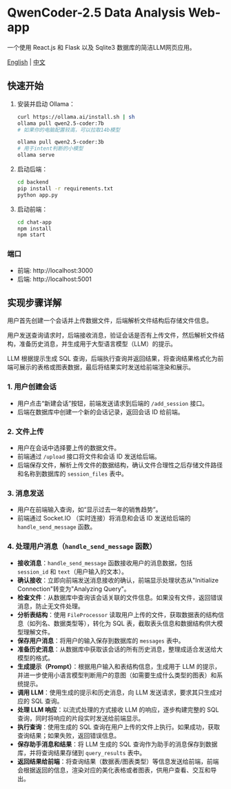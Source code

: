 # QwenCoder-2.5 Data Analysis Web-app

一个使用 React.js 和 Flask 以及 Sqlite3 数据库的简洁LLM网页应用。

[English](README_EN.md) | [中文](README.md)

## 快速开始

1. 安装并启动 Ollama：
    ```bash
    curl https://ollama.ai/install.sh | sh
    ollama pull qwen2.5-coder:7b 
    # 如果你的电脑配置较高，可以拉取14b模型

    ollama pull qwen2.5-coder:3b 
    # 用于intent判断的小模型
    ollama serve
    ```
    
2. 启动后端：
    ```bash
    cd backend
    pip install -r requirements.txt
    python app.py
    ```
    
3. 启动前端：
    ```bash
    cd chat-app
    npm install
    npm start
    ```
    
### 端口
- 前端: http://localhost:3000
- 后端: http://localhost:5001


## 实现步骤详解

用户首先创建一个会话并上传数据文件，后端解析文件结构后存储文件信息。

用户发送查询请求时，后端接收消息，验证会话是否有上传文件，然后解析文件结构，准备历史消息，并生成用于大型语言模型（LLM）的提示。

LLM 根据提示生成 SQL 查询，后端执行查询并返回结果，将查询结果格式化为前端可展示的表格或图表数据，最后将结果实时发送给前端渲染和展示。

### 1. 用户创建会话

- 用户点击“新建会话”按钮，前端发送请求到后端的 `/add_session` 接口。
- 后端在数据库中创建一个新的会话记录，返回会话 ID 给前端。

### 2. 文件上传

- 用户在会话中选择要上传的数据文件。
- 前端通过 `/upload` 接口将文件和会话 ID 发送给后端。
- 后端保存文件，解析上传文件的数据结构，确认文件合理性之后存储文件路径和名称到数据库的 `session_files` 表中。

### 3. 消息发送

- 用户在前端输入查询，如“显示过去一年的销售趋势”。
- 前端通过 Socket.IO （实时连接）将消息和会话 ID 发送给后端的 `handle_send_message` 函数。

### 4. 处理用户消息（`handle_send_message` 函数）

- **接收消息**：`handle_send_message` 函数接收用户的消息数据，包括 `session_id` 和 `text`（用户输入的文本）。
- **确认接收**：立即向前端发送消息接收的确认，前端显示处理状态从"Initialize Connection"转变为"Analyzing Query"。
- **检查文件**：从数据库中查询该会话关联的文件信息。如果没有文件，返回错误消息，防止无文件处理。
- **分析表结构**：使用 `FileProcessor` 读取用户上传的文件，获取数据表的结构信息（如列名、数据类型等），转化为 SQL 表，截取表头信息和数据结构供大模型理解文件。
- **保存用户消息**：将用户的输入保存到数据库的 `messages` 表中。
- **准备历史消息**：从数据库中获取该会话的所有历史消息，整理成适合发送给大模型的格式。
- **生成提示（Prompt）**：根据用户输入和表结构信息，生成用于 LLM 的提示，并进一步使用小语言模型判断用户的意图（如需要生成什么类型的图表）和系统提示。
- **调用 LLM**：使用生成的提示和历史消息，向 LLM 发送请求，要求其只生成对应的 SQL 查询。
- **处理 LLM 响应**：以流式处理的方式接收 LLM 的响应，逐步构建完整的 SQL 查询，同时将响应的片段实时发送给前端显示。
- **执行查询**：使用生成的 SQL 查询在用户上传的文件上执行。如果成功，获取查询结果；如果失败，返回错误信息。
- **保存助手消息和结果**：将 LLM 生成的 SQL 查询作为助手的消息保存到数据库，并将查询结果存储到 `query_results` 表中。
- **返回结果给前端**：将查询结果（数据表/图表类型）等信息发送给前端，前端会根据返回的信息，渲染对应的美化表格或者图表，供用户查看、交互和导出。





